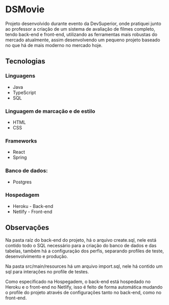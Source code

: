 # DSMovie

Projeto desenvolvido durante evento da DevSuperior, onde pratiquei junto ao professor a criação de um sistema de avaliação de filmes completo, tendo back-end e front-end, utilizando as ferramentas mais robustas do mercado atualmente, assim desenvolvendo um pequeno projeto baseado no que há de mais moderno no mercado hoje.

## Tecnologias

### Linguagens

- Java
- TypeScript
- SQL

### Linguagem de marcação e de estilo

- HTML
- CSS

### Frameworks

- React
- Spring

### Banco de dados:

- Postgres

### Hospedagem

- Heroku - Back-end
- Netlify - Front-end

## Observações

Na pasta raíz do back-end do projeto, há o arquivo create.sql, nele está contido todo o SQL necessário para a criação do banco de dados e das tabelas, também há a configuração dos perfis, separando profiles de teste, desenvolvimento e produção.

Na pasta src/main/resources há um arquivo import.sql, nele há contido um sql para interações no profile de testes.

Como especificado na Hospegadem, o back-end está hospedado no Heroku e o front-end no Netlify, isso é feito de forma automática mudando o profile do projeto através de configurações tanto no back-end, como no front-end.
